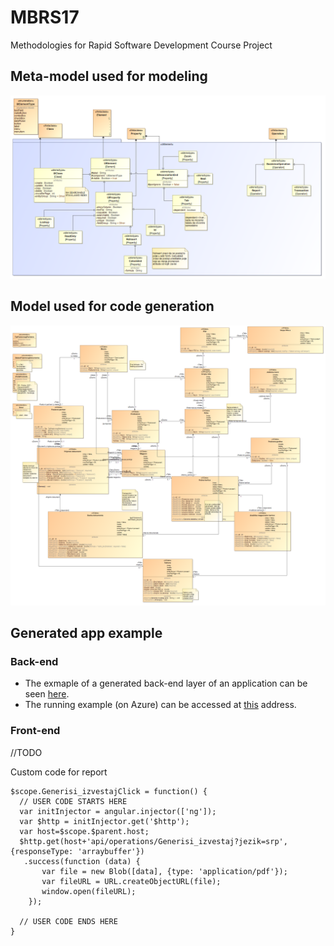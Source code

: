 # MBRS17
Methodologies for Rapid Software Development Course Project

## Meta-model used for modeling
![Meta-model](https://github.com/vladimirivkovic/MBRS17/blob/master/Meta-model.png "Meta-model")

## Model used for code generation
![Model](https://github.com/vladimirivkovic/MBRS17/blob/master/Model.png "Model")

## Generated app example
### Back-end
* The exmaple of a generated back-end layer of an application can be seen [here](https://github.com/TodorovicNikola/MBRS17APP).
* The running example (on Azure) can be accessed at [this](http://mbrs17app.azurewebsites.net) address.
  
### Front-end
  //TODO


Custom code for report
```
$scope.Generisi_izvestajClick = function() {
  // USER CODE STARTS HERE
  var initInjector = angular.injector(['ng']);
  var $http = initInjector.get('$http');
  var host=$scope.$parent.host;
  $http.get(host+'api/operations/Generisi_izvestaj?jezik=srp', {responseType: 'arraybuffer'})
   .success(function (data) {
       var file = new Blob([data], {type: 'application/pdf'});
       var fileURL = URL.createObjectURL(file);
       window.open(fileURL);
    });

  // USER CODE ENDS HERE
}
```
